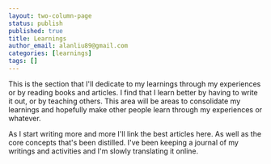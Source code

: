 ```yaml
---
layout: two-column-page
status: publish
published: true
title: Learnings
author_email: alanliu89@gmail.com
categories: [learnings]
tags: []
---
```

<p>This is the section that I'll dedicate to my learnings through my experiences or by reading books and articles. I find that I learn better by having to write it out, or by teaching others. This area will be areas to consolidate my learnings and hopefully make other people learn through my experiences or whatever.</p>
<p>As I start writing more and more I'll link the best articles here. As well as the core concepts that's been distilled. I've been keeping a journal of my writings and activities and I'm slowly translating it online.</p>
